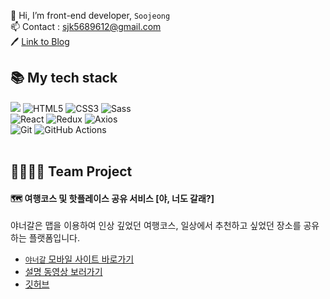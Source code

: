 👋 Hi, I’m front-end developer, `Soojeong`<br/>
📫 Contact : sjk5689612@gmail.com<br/>
🖊 [Link to Blog](https://krystal-k.tistory.com/)


## 📚 My tech stack 
<div display=flex>
<img src="https://img.shields.io/badge/javascript-F7DF1E?style=for-the-badge&logo=javascript&logoColor=black">
<img alt="HTML5" src ="https://img.shields.io/badge/HTML5-E34F26.svg?&style=for-the-badge&logo=HTML5&logoColor=white"/>
<img alt="CSS3" src ="https://img.shields.io/badge/CSS3-1572B6.svg?&style=for-the-badge&logo=CSS3&logoColor=white"/>
<img alt="Sass" src ="https://img.shields.io/badge/Sass-CC6699.svg?&style=for-the-badge&logo=Sass&logoColor=white"/>
</div>
<div display=flex>
<img alt="React" src ="https://img.shields.io/badge/React-61DAFB.svg?&style=for-the-badge&logo=React&logoColor=black"/>
<img alt="Redux" src ="https://img.shields.io/badge/Redux-764ABC.svg?&style=for-the-badge&logo=Redux&logoColor=black"/>
<img alt="Axios" src ="https://img.shields.io/badge/Axios-6F02B5.svg?&style=for-the-badge&logo=Axios&logoColor=white"/>
</div>
<div display=flex>
<img alt="Git" src ="https://img.shields.io/badge/Git-F05032.svg?&style=for-the-badge&logo=Git&logoColor=white"/>
<img alt="GitHub Actions" src ="https://img.shields.io/badge/GitHub Actions-2088FF.svg?&style=for-the-badge&logo=GitHub Actions&logoColor=white"/>
</div>
<br/>
<!---
soojeongkimkr/soojeongkimkr is a ✨ special ✨ repository because its `README.md` (this file) appears on your GitHub profile.
You can click the Preview link to take a look at your changes.
--->

## 👫🧑‍🤝‍🧑 Team Project
<div display=flex>

#### 🗺 여행코스 및 핫플레이스 공유 서비스 [야, 너도 갈래?]
야너갈은 맵을 이용하여 인상 깊었던 여행코스, 일상에서 추천하고 싶었던 장소를 공유하는 플랫폼입니다.
* [`야너갈` 모바일 사이트 바로가기](http://www.yaneogal)<br/>
* [설명 동영상 보러가기](https://youtu.be/mkBCHUKwP4Y)<br/>
* [깃허브](https://github.com/hanghae99-final-6/FE/blob/master/README.md)<br/>

</div>
